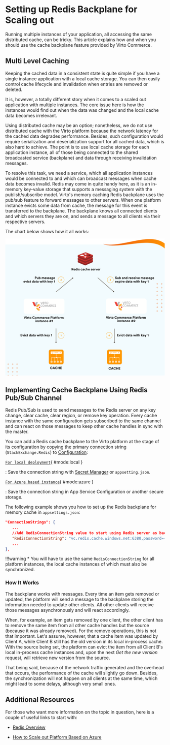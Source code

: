 # Setting up Redis Backplane for Scaling out
Running multiple instances of your application, all accessing the same distributed cache, can be tricky. This article explains how and when you should use the cache backplane feature provided by Virto Commerce.

## Multi Level Caching
Keeping the cached data in a consistent state is quite simple if you have a single instance application with a local cache storage. You can then easily control cache lifecycle and invalidation when entries are removed or deleted.

It is, however, a totally different story when it comes to a scaled out application with multiple instances. The core issue here is how the instances would find out when the data was changed and the local cache data becomes irrelevant.

Using distributed cache may be an option; nonetheless, we do not use distributed cache with the Virto platform because the network latency for the cached data degrades performance. Besides, such configuration would require serialization and deserialization support for all cached data, which is also hard to achieve. The point is to use local cache storage for each application instance, all of those being connected to the shared broadcasted service (backplane) and data through receiving invalidation messages.

To resolve this task, we need a service, which all application instances would be connected to and which can broadcast messages when cache data becomes invalid. Redis may come in quite handy here, as it is an in-memory key-value storage that supports a messaging system with the publish/subscribe model. Virto's memory caching Redis backplane uses the pub/sub feature to forward messages to other servers. When one platform instance evicts some data from cache, the message for this event is transferred to the backplane. The backplane knows all connected clients and which servers they are on, and sends a message to all clients via their respective servers.

The chart below shows how it all works:

![Multi level caching](media/02-multi-level-caching.png)

## Implementing Cache Backplane Using Redis Pub/Sub Channel

Redis Pub/Sub is used to send messages to the Redis server on any key change, clear cache, clear region, or remove key operation. Every cache instance with the same configuration gets subscribed to the same channel and can react on those messages to keep other cache handles in sync with the master.

You can add a Redis cache backplane to the Virto platform at the stage of its configuration by copying the primary connection string (`StackExchange.Redis`) to [Configuration](https://docs.microsoft.com/en-us/aspnet/core/fundamentals/configuration/?view=aspnetcore-6.0):

[`For local deployment`](#mode:local){ #mode:local }

:   Save the connection string with [Secret Manager](https://docs.microsoft.com/en-us/aspnet/core/security/app-secrets?view=aspnetcore-6.0#secret-manager) or `appsetting.json`.
        
[`For Azure based instance`](#mode:azure){ #mode:azure }

:   Save the connection string in App Service Configuration or another secure storage.

The following example shows you how to set up the Redis backplane for memory cache in `appsettings.json`:


``` json title="appsettings.json"
"ConnectionStrings": {
   ...
   //Add RedisConnectionString value to start using Redis server as backplane for memory cache synchronization
   "RedisConnectionString": "vc.redis.cache.windows.net:6380,password={password}=,ssl=True,abortConnect=False"
   ...
},
```

!!!warning
	* You will have to use the same `RedisConnectionString` for all platform instances, the local cache instances of which must also be synchronized.

### How It Works

The backplane works with messages. Every time an item gets removed or updated, the platform will send a message to the backplane storing the information needed to update other clients. All other clients will receive those messages asynchronously and will react accordingly.

When, for example, an item gets removed by one client, the other client has to remove the same item from all other cache handles but the source (because it was already removed). For the remove operations, this is not that important. Let's assume, however, that a cache item was updated by Client A, while Client B still has the old version in its local in-process cache. With the source being set, the platform can evict the item from all Client B's local in-process cache instances and, upon the next _Get the new version_ request, will retrieve new version from the source.

That being said, because of the network traffic generated and the overhead that occurs, the performance of the cache will  slightly go down. Besides, the synchronization will not happen on all clients at the same time, which might lead to some delays,  although very small ones.

## Additional Resources
For those who want more information on the topic in question, here is a couple of useful links to start with:

-   [Redis Overview](https://redis.io/)
    
-   [How to Scale out Platform Based on Azure ](https://docs.virtocommerce.org/techniques/how-scale-out-platform-on-azure/)

